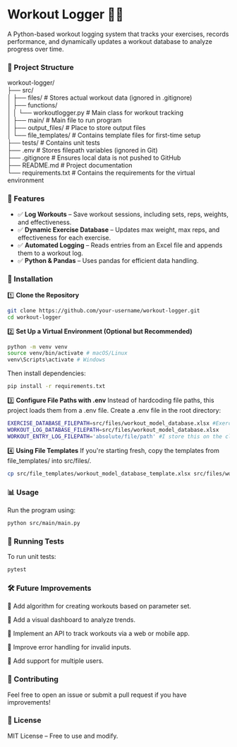 # Workout Logger 🏋️‍♂️

A Python-based workout logging system that tracks your exercises, records performance, and dynamically updates a workout database to analyze progress over time.

  

### 📂 Project Structure
workout-logger/  
├── src/  
│   ├── files/            # Stores actual workout data (ignored in .gitignore)  
│   ├── functions/  
│   │   └── workoutlogger.py  # Main class for workout tracking  
│   ├── main/             # Main file to run program  
│   ├── output_files/     # Place to store output files  
│   └── file_templates/   # Contains template files for first-time setup  
├── tests/                # Contains unit tests  
├── .env                  # Stores filepath variables (ignored in Git)  
├── .gitignore            # Ensures local data is not pushed to GitHub  
├── README.md             # Project documentation  
└── requirements.txt      # Contains the requirements for the virtual environment  

### 📌 Features
- ✅ **Log Workouts** – Save workout sessions, including sets, reps, weights, and effectiveness.
- ✅ **Dynamic Exercise Database** – Updates max weight, max reps, and effectiveness for each exercise.
- ✅ **Automated Logging** – Reads entries from an Excel file and appends them to a workout log.
- ✅ **Python & Pandas** – Uses pandas for efficient data handling.

### 🚀 Installation

1️⃣ **Clone the Repository**  
```bash
git clone https://github.com/your-username/workout-logger.git
cd workout-logger
```
2️⃣ **Set Up a Virtual Environment (Optional but Recommended)**
 ```bash 
 python -m venv venv 
 source venv/bin/activate # macOS/Linux 
 venv\Scripts\activate # Windows
 ```
Then install dependencies:
```bash
pip install -r requirements.txt
```
3️⃣ **Configure File Paths with .env**
Instead of hardcoding file paths, this project loads them from a .env file.
Create a .env file in the root directory:
```bash
EXERCISE_DATABASE_FILEPATH=src/files/workout_model_database.xlsx #Exercise database and workout log are in the same excel file
WORKOUT_LOG_DATABASE_FILEPATH=src/files/workout_model_database.xlsx
WORKOUT_ENTRY_LOG_FILEPATH='absolute/file/path' #I store this on the cloud so I can update it from my phone
```
4️⃣ **Using File Templates**
If you're starting fresh, copy the templates from file_templates/ into src/files/.
```bash
cp src/file_templates/workout_model_database_template.xlsx src/files/workout_model_database.xlsx
```
### 📊 Usage

Run the program using:
```bash
python src/main/main.py
```
### 🧪 Running Tests

To run unit tests:
```bash
pytest
```
### 🛠️ Future Improvements

🔹 Add algorithm for creating workouts based on parameter set.

🔹 Add a visual dashboard to analyze trends.

🔹 Implement an API to track workouts via a web or mobile app.

🔹 Improve error handling for invalid inputs.

🔹 Add support for multiple users.

### 🤝 Contributing

Feel free to open an issue or submit a pull request if you have improvements!

  

### 📜 License

MIT License – Free to use and modify.